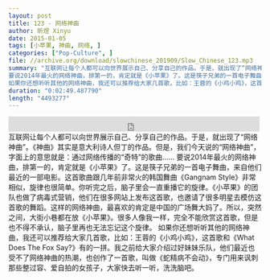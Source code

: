 ```yaml
---
layout: post
title: 123 - 网络神曲
author: 昕煜 Xinyu
date: 2015-01-05
tags: [小苹果, 神曲, 网络, ]
categories: ["Pop-Culture", ]
file: //archive.org/download/slowchinese_201909/Slow_Chinese_123.mp3
summary: "互联网让每个人都可以向世界展示自己、分享自己的作品。于是，就出现了“网络神曲”。《神曲》其实是意大利诗人但丁的作品。但是，我们今天说的“网络神曲”，字面上的意思就是：通过网络传播的“奇特”的歌曲……
要说2014年最火的网络神曲，排第一的，肯定就是《小苹果》了。这是筷子兄弟的一首电子舞曲，来自他们最近的一部电影。这首歌曲跟几年前非常火的韩国舞曲《Gangnam Style》非常相似，旋律也很简单。你听完之后，脑子里会一直重播它的旋律。《小苹果》的团队也做了病毒式营销，他们在很多网站上发布这首歌，也邀请了很多明星去模仿这首歌的舞蹈。这样的网络神曲，最喜欢的肯定是中国的广场舞大妈了。所以，突然之间，大街小巷都在放《小苹果》。很多人像我一样，完全不能欣赏这首歌，但是也不得不承认，脑子里再也无法忘记这个旋律。
如果你还想听听其他的网络神曲，我还可以推荐给大家几首歌，比如：王蓉的《小鸡小鸡》，这首歌和《What Does The Fox Say?》有的一拼。我之前给大家介绍过好妹妹乐队，他们最近也受不了网络神曲的热潮，也创作了一首歌，叫做《蛇精病不会动》，专门用来讽刺那些整过容、爱自拍的女孩子，大家快去听一听，洗洗脑吧。"
duration: "0:02:49.487790"
length: "4493277"
---
```


<iframe src="https://archive.org/embed/slowchinese_201909/Slow_Chinese_123.mp3" width="500" height="30" frameborder="0" webkitallowfullscreen="true" mozallowfullscreen="true" allowfullscreen></iframe>
互联网让每个人都可以向世界展示自己、分享自己的作品。于是，就出现了“网络神曲”。《神曲》其实是意大利诗人但丁的作品。但是，我们今天说的“网络神曲”，字面上的意思就是：通过网络传播的“奇特”的歌曲……
要说2014年最火的网络神曲，排第一的，肯定就是《小苹果》了。这是筷子兄弟的一首电子舞曲，来自他们最近的一部电影。这首歌曲跟几年前非常火的韩国舞曲《Gangnam Style》非常相似，旋律也很简单。你听完之后，脑子里会一直重播它的旋律。《小苹果》的团队也做了病毒式营销，他们在很多网站上发布这首歌，也邀请了很多明星去模仿这首歌的舞蹈。这样的网络神曲，最喜欢的肯定是中国的广场舞大妈了。所以，突然之间，大街小巷都在放《小苹果》。很多人像我一样，完全不能欣赏这首歌，但是也不得不承认，脑子里再也无法忘记这个旋律。
如果你还想听听其他的网络神曲，我还可以推荐给大家几首歌，比如：王蓉的《小鸡小鸡》，这首歌和《What Does The Fox Say?》有的一拼。我之前给大家介绍过好妹妹乐队，他们最近也受不了网络神曲的热潮，也创作了一首歌，叫做《蛇精病不会动》，专门用来讽刺那些整过容、爱自拍的女孩子，大家快去听一听，洗洗脑吧。